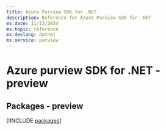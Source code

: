```yaml
---
title: Azure Purview SDK for .NET
description: Reference for Azure Purview SDK for .NET
ms.date: 11/13/2024
ms.topic: reference
ms.devlang: dotnet
ms.service: purview
---
```

# Azure purview SDK for .NET - preview
## Packages - preview
[!INCLUDE [packages](purview-index.md)]